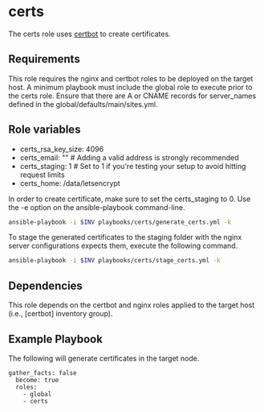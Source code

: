 certs
======

The certs role uses [certbot](https://certbot.eff.org/instructions?ws=nginx&os=pip) to create certificates.

Requirements
------------

This role requires the nginx and certbot roles to be deployed on the target host. A minimum playbook must include the global role to execute prior to the certs role. Ensure that there are A or CNAME records for server_names defined in the global/defaults/main/sites.yml. 

Role variables
--------------

- certs_rsa_key_size: 4096
- certs_email: "" # Adding a valid address is strongly recommended
- certs_staging: 1 # Set to 1 if you're testing your setup to avoid hitting request limits
- certs_home: /data/letsencrypt

In order to create certificate, make sure to set the certs_staging to 0. Use the -e option on the ansible-playbook command-line.

```bash
ansible-playbook -i $INV playbooks/certs/generate_certs.yml -k
```

To stage the generated certificates to the staging folder with the nginx server configurations expects them, execute the following command.
```bash
ansible-playbook -i $INV playbooks/certs/stage_certs.yml -k
```

Dependencies
------------

This role depends on the certbot and nginx roles applied to the target host (i.e., [certbot] inventory group).

Example Playbook
----------------

The following will generate certificates in the target node.

    gather_facts: false
      become: true
      roles:
        - global
        - certs


